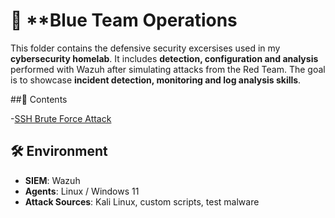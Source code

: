 # 🔵 **Blue Team Operations

This folder contains the defensive security excersises used in my **cybersecurity homelab**.
It includes **detection, configuration and analysis** performed with Wazuh after simulating attacks from the Red Team.
The goal is to showcase **incident detection, monitoring and log analysis skills**.

##📂 Contents

-[SSH Brute Force Attack](https://github.com/putu-elang/cybersecurity-lab/tree/main/blue-team/ssh_bruteforce)

## 🛠️ Environment
- **SIEM**: Wazuh 
- **Agents**: Linux / Windows 11 
- **Attack Sources**: Kali Linux, custom scripts, test malware  
